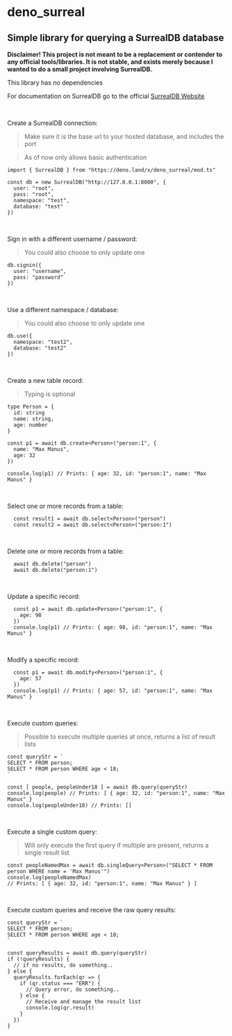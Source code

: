 # deno_surreal

## Simple library for querying a SurrealDB database

**Disclaimer! This project is not meant to be a replacement or contender to any official tools/libraries. It is not stable, and exists merely because I wanted to do a small project involving SurrealDB.**

This library has no dependencies

For documentation on SurrealDB go to the official [SurrealDB Website](https://surrealdb.com)

<br>

Create a SurrealDB connection:
> Make sure it is the base url to your hosted database, and includes the port

> As of now only allows basic authentication
```
import { SurrealDB } from "https://deno.land/x/deno_surreal/mod.ts"

const db = new SurrealDB("http://127.0.0.1:8000", {
  user: "root",
  pass: "root",
  namespace: "test",
  database: "test"
})
```

<br>

Sign in with a different username / password:
> You could also choose to only update one
```
db.signin({
  user: "username",
  pass: "password"
})
```

<br>

Use a different namespace / database:
> You could also choose to only update one
```
db.use({
  namespace: "test2", 
  database: "test2"
})
```

<br>

Create a new table record:
> Typing is optional
```
type Person = {
  id: string
  name: string,
  age: number
}

const p1 = await db.create<Person>("person:1", {
  name: "Max Manus",
  age: 32
})

console.log(p1) // Prints: { age: 32, id: "person:1", name: "Max Manus" }
```

<br>

Select one or more records from a table:

```
  const result1 = await db.select<Person>("person")
  const result2 = await db.select<Person>("person:1")
```

<br>

Delete one or more records from a table:
```
  await db.delete("person")
  await db.delete("person:1")
```

<br>

Update a specific record:
```
  const p1 = await db.update<Person>("person:1", {
    age: 98
  })
  console.log(p1) // Prints: { age: 98, id: "person:1", name: "Max Manus" }
```

<br>

Modify a specific record:
```
  const p1 = await db.modify<Person>("person:1", {
    age: 57
  })
  console.log(p1) // Prints: { age: 57, id: "person:1", name: "Max Manus" }
```

<br>

Execute custom queries:
> Possible to execute multiple queries at once, returns a list of result lists
```
const queryStr = `
SELECT * FROM person;
SELECT * FROM person WHERE age < 18;
`

const [ people, peopleUnder18 ] = await db.query(queryStr)
console.log(people) // Prints: [ { age: 32, id: "person:1", name: "Max Manus" }
console.log(peopleUnder18) // Prints: []
```

<br>

Execute a single custom query:
> Will only execute the first query if multiple are present, returns a single result list
```
const peopleNamedMax = await db.singleQuery<Person>("SELECT * FROM person WHERE name = 'Max Manus'")
console.log(peopleNamedMax) 
// Prints: [ { age: 32, id: "person:1", name: "Max Manus" } ]
```

<br>

Execute custom queries and receive the raw query results:
```
const queryStr = `
SELECT * FROM person;
SELECT * FROM person WHERE age < 18;
`

const queryResults = await db.query(queryStr)
if (!queryResults) {
  // if no results, do something..
} else {
  queryResults.forEach(qr => {
    if (qr.status === "ERR") {
      // Query error, do something..
    } else {
      // Receive and manage the result list
      console.log(qr.result)
    }
  })
}
```